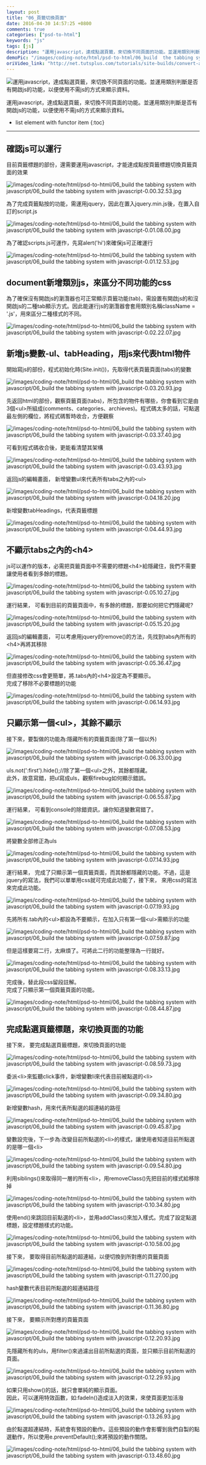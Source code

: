 ```yaml
---
layout: post
title: "06_頁籤切換頁面"
date: 2016-04-30 14:57:25 +0800
comments: true
categories: ["psd-to-html"]
keywords: "js"
tags: [js]
description: "運用javascript，達成點選頁籤，來切換不同頁面的功能。並運用類別判斷是否有開啟js的功能，以便使用不需js的方式來顯示資料。"
demoPic: "/images/coding-note/html/psd-to-html/06_build  the tabbing system with javascript/00_demo.jpg"
oriVideo_link: "http://net.tutsplus.com/tutorials/site-builds/convert-a-warm-cheerful-web-design-to-html-and-css/#chapter6"
---
```

<div id="intro">
    <img src="/images/coding-note/html/psd-to-html/06_build  the tabbing system with javascript/00_demo.jpg" class="demo_img" alt="運用javascript，達成點選頁籤，來切換不同頁面的功能。並運用類別判斷是否有開啟js的功能，以便使用不需js的方式來顯示資料。">
    <p>運用javascript，達成點選頁籤，來切換不同頁面的功能。並運用類別判斷是否有開啟js的功能，以便使用不需js的方式來顯示資料。</p>
</div>
<!--more-->

* list element with functor item
{:toc}
<hr />



## 確認js可以運行


<p>目前頁籤標題的部份，還需要運用javascript，才能達成點按頁籤標題切換頁籤頁面的效果</p>
<img src="/images/coding-note/html/psd-to-html/06_build  the tabbing system with javascript/06_build  the tabbing system with javascript-0.00.32.53.jpg" alt="/images/coding-note/html/psd-to-html/06_build  the tabbing system with javascript/06_build  the tabbing system with javascript-0.00.32.53.jpg"/>




<p>為了完成頁籤點按的功能，需運用jquery，因此在置入jquery.min.js後，在置入自訂的script.js</p>
<img src="/images/coding-note/html/psd-to-html/06_build  the tabbing system with javascript/06_build  the tabbing system with javascript-0.01.08.00.jpg" alt="/images/coding-note/html/psd-to-html/06_build  the tabbing system with javascript/06_build  the tabbing system with javascript-0.01.08.00.jpg"/>




<p>為了確認scripts.js可運作，先寫alert(&#x27;hi&#x27;)來確保js可正確運行</p>
<img src="/images/coding-note/html/psd-to-html/06_build  the tabbing system with javascript/06_build  the tabbing system with javascript-0.01.12.53.jpg" alt="/images/coding-note/html/psd-to-html/06_build  the tabbing system with javascript/06_build  the tabbing system with javascript-0.01.12.53.jpg"/>



## document新增類別js，來區分不同功能的css


<p>為了確保沒有開啟js的瀏灠器也可正常顯示頁籤功能(tab)，需設置有開啟js的和沒開啟js的二種tab顯示方式。因此能運行js的瀏灠器會套用類別名稱className = &#x27;.js&#x27;，用來區分二種樣式的不同。</p>
<img src="/images/coding-note/html/psd-to-html/06_build  the tabbing system with javascript/06_build  the tabbing system with javascript-0.02.22.07.jpg" alt="/images/coding-note/html/psd-to-html/06_build  the tabbing system with javascript/06_build  the tabbing system with javascript-0.02.22.07.jpg"/>



## 新增js變數-ul、tabHeading，用js來代表html物件


<p>開始寫js的部份，程式初始化時(Site.init())，先取得代表頁籤頁面(tabs)的變數</p>
<img src="/images/coding-note/html/psd-to-html/06_build  the tabbing system with javascript/06_build  the tabbing system with javascript-0.03.20.93.jpg" alt="/images/coding-note/html/psd-to-html/06_build  the tabbing system with javascript/06_build  the tabbing system with javascript-0.03.20.93.jpg"/>




<p>先返回html的部份，觀察頁籤頁面(tabs)，所包含的物件有哪些，你會看到它是由3個&lt;ul&gt;所組成(comments、categories、archieves)。程式碼太多的話，可點選最左側的欄位，將程式碼暫時收合，方便觀察</p>
<img src="/images/coding-note/html/psd-to-html/06_build  the tabbing system with javascript/06_build  the tabbing system with javascript-0.03.37.40.jpg" alt="/images/coding-note/html/psd-to-html/06_build  the tabbing system with javascript/06_build  the tabbing system with javascript-0.03.37.40.jpg"/>




<p>可看到程式碼收合後，更能看清楚其架構</p>
<img src="/images/coding-note/html/psd-to-html/06_build  the tabbing system with javascript/06_build  the tabbing system with javascript-0.03.43.93.jpg" alt="/images/coding-note/html/psd-to-html/06_build  the tabbing system with javascript/06_build  the tabbing system with javascript-0.03.43.93.jpg"/>




<p>返回js的編輯畫面， 新增變數ul來代表所有tabs之內的&lt;ul&gt;</p>
<img src="/images/coding-note/html/psd-to-html/06_build  the tabbing system with javascript/06_build  the tabbing system with javascript-0.04.18.20.jpg" alt="/images/coding-note/html/psd-to-html/06_build  the tabbing system with javascript/06_build  the tabbing system with javascript-0.04.18.20.jpg"/>




<p>新增變數tabHeadings，代表頁籤標題</p>
<img src="/images/coding-note/html/psd-to-html/06_build  the tabbing system with javascript/06_build  the tabbing system with javascript-0.04.44.93.jpg" alt="/images/coding-note/html/psd-to-html/06_build  the tabbing system with javascript/06_build  the tabbing system with javascript-0.04.44.93.jpg"/>



## 不顯示tabs之內的&lt;h4&gt;


<p>js可以運作的版本，必需把頁籤頁面中不需要的標題&lt;h4&gt;給隱藏住，我們不需要讓使用者看到多餘的標題。</p>
<img src="/images/coding-note/html/psd-to-html/06_build  the tabbing system with javascript/06_build  the tabbing system with javascript-0.05.10.27.jpg" alt="/images/coding-note/html/psd-to-html/06_build  the tabbing system with javascript/06_build  the tabbing system with javascript-0.05.10.27.jpg"/>




<p>運行結果， 可看到目前的頁籤頁面中，有多餘的標題，那要如何把它們隱藏呢?</p>
<img src="/images/coding-note/html/psd-to-html/06_build  the tabbing system with javascript/06_build  the tabbing system with javascript-0.05.15.20.jpg" alt="/images/coding-note/html/psd-to-html/06_build  the tabbing system with javascript/06_build  the tabbing system with javascript-0.05.15.20.jpg"/>




<p>返回js的編輯畫面， 可以考慮用jquery的remove()的方法，先找到tabs內所有的&lt;h4&gt;再將其移除</p>
<img src="/images/coding-note/html/psd-to-html/06_build  the tabbing system with javascript/06_build  the tabbing system with javascript-0.05.36.47.jpg" alt="/images/coding-note/html/psd-to-html/06_build  the tabbing system with javascript/06_build  the tabbing system with javascript-0.05.36.47.jpg"/>




<p>但直接修改css會更簡單，將.tabs內的&lt;h4&gt;設定為不要顯示。<br />完成了移除不必要標題的功能</p>
<img src="/images/coding-note/html/psd-to-html/06_build  the tabbing system with javascript/06_build  the tabbing system with javascript-0.06.14.93.jpg" alt="/images/coding-note/html/psd-to-html/06_build  the tabbing system with javascript/06_build  the tabbing system with javascript-0.06.14.93.jpg"/>



## 只顯示第一個&lt;ul&gt;，其餘不顯示


<p>接下來，要製做的功能為:隱藏所有的頁籤頁面(除了第一個以外)</p>
<img src="/images/coding-note/html/psd-to-html/06_build  the tabbing system with javascript/06_build  the tabbing system with javascript-0.06.33.00.jpg" alt="/images/coding-note/html/psd-to-html/06_build  the tabbing system with javascript/06_build  the tabbing system with javascript-0.06.33.00.jpg"/>




<p>uls.not(&#x27;:first&#x27;).hide();//除了第一個&lt;ul&gt;之外，其餘都隱藏。<br />此外，故意寫錯，把ul寫成uls，觀察firebug如何顯示錯誤。</p>
<img src="/images/coding-note/html/psd-to-html/06_build  the tabbing system with javascript/06_build  the tabbing system with javascript-0.06.55.87.jpg" alt="/images/coding-note/html/psd-to-html/06_build  the tabbing system with javascript/06_build  the tabbing system with javascript-0.06.55.87.jpg"/>




<p>運行結果， 可看到console的除錯資訊，讓你知道變數寫錯了。</p>
<img src="/images/coding-note/html/psd-to-html/06_build  the tabbing system with javascript/06_build  the tabbing system with javascript-0.07.08.53.jpg" alt="/images/coding-note/html/psd-to-html/06_build  the tabbing system with javascript/06_build  the tabbing system with javascript-0.07.08.53.jpg"/>




<p>將變數全部修正為uls</p>
<img src="/images/coding-note/html/psd-to-html/06_build  the tabbing system with javascript/06_build  the tabbing system with javascript-0.07.14.93.jpg" alt="/images/coding-note/html/psd-to-html/06_build  the tabbing system with javascript/06_build  the tabbing system with javascript-0.07.14.93.jpg"/>




<p>運行結果， 完成了只顯示第一個頁籤頁面，而其餘都隱藏的功能。不過，這是jquery的寫法，我們可以單單用css就可完成此功能了，接下來， 來用css的寫法來完成此功能。</p>
<img src="/images/coding-note/html/psd-to-html/06_build  the tabbing system with javascript/06_build  the tabbing system with javascript-0.07.19.93.jpg" alt="/images/coding-note/html/psd-to-html/06_build  the tabbing system with javascript/06_build  the tabbing system with javascript-0.07.19.93.jpg"/>




<p>先將所有.tab內的&lt;ul&gt;都設為不要顯示，在加入只有第一個&lt;ul&gt;需顯示的功能</p>
<img src="/images/coding-note/html/psd-to-html/06_build  the tabbing system with javascript/06_build  the tabbing system with javascript-0.07.59.87.jpg" alt="/images/coding-note/html/psd-to-html/06_build  the tabbing system with javascript/06_build  the tabbing system with javascript-0.07.59.87.jpg"/>




<p>但是這樣要寫二行，太麻煩了。可將此二行的功能整理為一行就好。</p>
<img src="/images/coding-note/html/psd-to-html/06_build  the tabbing system with javascript/06_build  the tabbing system with javascript-0.08.33.13.jpg" alt="/images/coding-note/html/psd-to-html/06_build  the tabbing system with javascript/06_build  the tabbing system with javascript-0.08.33.13.jpg"/>




<p>完成後，替此段css留段註解。<br />完成了只顯示第一個頁籤頁面的功能。</p>
<img src="/images/coding-note/html/psd-to-html/06_build  the tabbing system with javascript/06_build  the tabbing system with javascript-0.08.44.87.jpg" alt="/images/coding-note/html/psd-to-html/06_build  the tabbing system with javascript/06_build  the tabbing system with javascript-0.08.44.87.jpg"/>



## 完成點選頁籤標題，來切換頁面的功能


<p>接下來， 要完成點選頁籤標題，來切換頁面的功能</p>
<img src="/images/coding-note/html/psd-to-html/06_build  the tabbing system with javascript/06_build  the tabbing system with javascript-0.08.59.73.jpg" alt="/images/coding-note/html/psd-to-html/06_build  the tabbing system with javascript/06_build  the tabbing system with javascript-0.08.59.73.jpg"/>




<p>委派&lt;li&gt;來監聽click事件，新增變數li來代表目前被點選的&lt;li&gt;</p>
<img src="/images/coding-note/html/psd-to-html/06_build  the tabbing system with javascript/06_build  the tabbing system with javascript-0.09.34.80.jpg" alt="/images/coding-note/html/psd-to-html/06_build  the tabbing system with javascript/06_build  the tabbing system with javascript-0.09.34.80.jpg"/>




<p>新增變數hash，用來代表所點選的超連結的路徑</p>
<img src="/images/coding-note/html/psd-to-html/06_build  the tabbing system with javascript/06_build  the tabbing system with javascript-0.09.45.87.jpg" alt="/images/coding-note/html/psd-to-html/06_build  the tabbing system with javascript/06_build  the tabbing system with javascript-0.09.45.87.jpg"/>




<p>變數設完後，下一步為:改變目前所點選的&lt;li&gt;的樣式，讓使用者知道目前所點選的是哪一個&lt;li&gt;</p>
<img src="/images/coding-note/html/psd-to-html/06_build  the tabbing system with javascript/06_build  the tabbing system with javascript-0.09.54.80.jpg" alt="/images/coding-note/html/psd-to-html/06_build  the tabbing system with javascript/06_build  the tabbing system with javascript-0.09.54.80.jpg"/>




<p>利用siblings()來取得同一層的所有&lt;li&gt;，用removeClass()先把目前的樣式給移除掉</p>
<img src="/images/coding-note/html/psd-to-html/06_build  the tabbing system with javascript/06_build  the tabbing system with javascript-0.10.34.80.jpg" alt="/images/coding-note/html/psd-to-html/06_build  the tabbing system with javascript/06_build  the tabbing system with javascript-0.10.34.80.jpg"/>




<p>使用end()來跳回目前點選的&lt;li&gt;，並用addClass()來加入樣式。完成了設定點選標題，設定標題樣式的功能。</p>
<img src="/images/coding-note/html/psd-to-html/06_build  the tabbing system with javascript/06_build  the tabbing system with javascript-0.10.58.00.jpg" alt="/images/coding-note/html/psd-to-html/06_build  the tabbing system with javascript/06_build  the tabbing system with javascript-0.10.58.00.jpg"/>




<p>接下來， 要取得目前所點選的超連結，以便切換到所對應的頁籤頁面</p>
<img src="/images/coding-note/html/psd-to-html/06_build  the tabbing system with javascript/06_build  the tabbing system with javascript-0.11.27.00.jpg" alt="/images/coding-note/html/psd-to-html/06_build  the tabbing system with javascript/06_build  the tabbing system with javascript-0.11.27.00.jpg"/>




<p>hash變數代表目前所點選的超連結路徑</p>
<img src="/images/coding-note/html/psd-to-html/06_build  the tabbing system with javascript/06_build  the tabbing system with javascript-0.11.36.80.jpg" alt="/images/coding-note/html/psd-to-html/06_build  the tabbing system with javascript/06_build  the tabbing system with javascript-0.11.36.80.jpg"/>




<p>接下來， 要顯示所對應的頁籤頁面</p>
<img src="/images/coding-note/html/psd-to-html/06_build  the tabbing system with javascript/06_build  the tabbing system with javascript-0.12.20.93.jpg" alt="/images/coding-note/html/psd-to-html/06_build  the tabbing system with javascript/06_build  the tabbing system with javascript-0.12.20.93.jpg"/>




<p>先隱藏所有的uls，用filter()來過濾出目前所點選的頁面，並只顯示目前所點選的頁面。</p>
<img src="/images/coding-note/html/psd-to-html/06_build  the tabbing system with javascript/06_build  the tabbing system with javascript-0.12.29.93.jpg" alt="/images/coding-note/html/psd-to-html/06_build  the tabbing system with javascript/06_build  the tabbing system with javascript-0.12.29.93.jpg"/>




<p>如果只用show()的話，就只會單純的顯示頁面。<br />因此，可以運用特效函數，如:fadeIn()造成淡入的效果，來使頁面更加活潑</p>
<img src="/images/coding-note/html/psd-to-html/06_build  the tabbing system with javascript/06_build  the tabbing system with javascript-0.13.26.93.jpg" alt="/images/coding-note/html/psd-to-html/06_build  the tabbing system with javascript/06_build  the tabbing system with javascript-0.13.26.93.jpg"/>




<p>由於點選超連結時，系統會有預設的動作。這些預設的動作會影響到我們自製的點選動作，所以使用e.preventDefault();來將預設的動作關閉。<br /></p>
<img src="/images/coding-note/html/psd-to-html/06_build  the tabbing system with javascript/06_build  the tabbing system with javascript-0.13.48.60.jpg" alt="/images/coding-note/html/psd-to-html/06_build  the tabbing system with javascript/06_build  the tabbing system with javascript-0.13.48.60.jpg"/>


